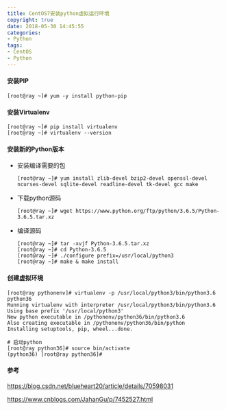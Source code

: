 ```yaml
---
title: CentOS7安装python虚拟运行环境
copyright: true
date: 2018-05-30 14:45:55
categories:
- Python
tags:
- CentOS
- Python
---
```


#### 安装PIP

```
[root@ray ~]# yum -y install python-pip
```
<!--more-->
#### 安装Virtualenv

```
[root@ray ~]# pip install virtualenv
[root@ray ~]# virtualenv --version
```

#### 安装新的Python版本

- 安装编译需要的包

  ```
  [root@ray ~]# yum install zlib-devel bzip2-devel openssl-devel ncurses-devel sqlite-devel readline-devel tk-devel gcc make
  ```

- 下载python源码

  ```
  [root@ray ~]# wget https://www.python.org/ftp/python/3.6.5/Python-3.6.5.tar.xz
  ```

- 编译源码

  ```
  [root@ray ~]# tar -xvjf Python-3.6.5.tar.xz
  [root@ray ~]# cd Python-3.6.5
  [root@ray ~]# ./configure prefix=/usr/local/python3
  [root@ray ~]# make & make install
  ```

#### 创建虚拟环境

```
[root@ray pythonenv]# virtualenv -p /usr/local/python3/bin/python3.6 python36
Running virtualenv with interpreter /usr/local/python3/bin/python3.6
Using base prefix '/usr/local/python3'
New python executable in /pythonenv/python36/bin/python3.6
Also creating executable in /pythonenv/python36/bin/python
Installing setuptools, pip, wheel...done.

# 启动python
[root@ray python36]# source bin/activate
(python36) [root@ray python36]#
```

#### 参考

https://blog.csdn.net/blueheart20/article/details/70598031

https://www.cnblogs.com/JahanGu/p/7452527.html
